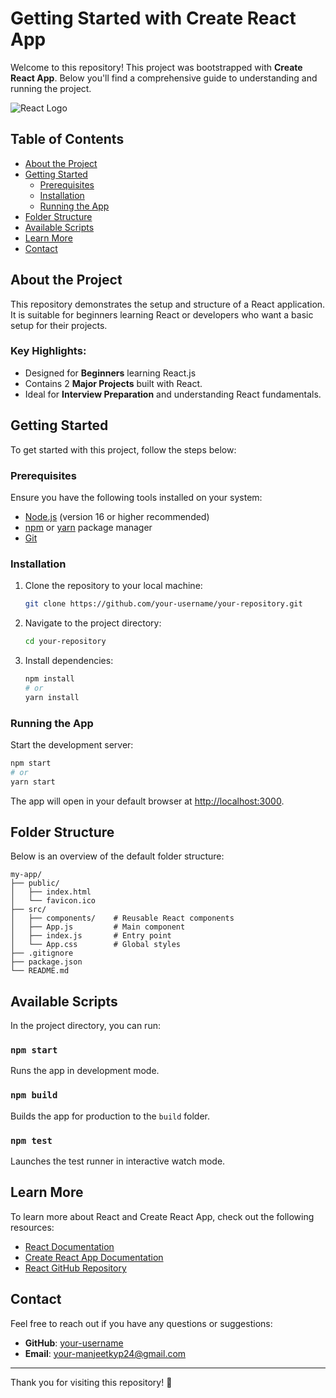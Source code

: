 # Getting Started with Create React App

Welcome to this repository! This project was bootstrapped with **Create React App**. Below you'll find a comprehensive guide to understanding and running the project.

![React Logo](https://upload.wikimedia.org/wikipedia/commons/a/a7/React-icon.svg)

## Table of Contents
- [About the Project](#about-the-project)
- [Getting Started](#getting-started)
  - [Prerequisites](#prerequisites)
  - [Installation](#installation)
  - [Running the App](#running-the-app)
- [Folder Structure](#folder-structure)
- [Available Scripts](#available-scripts)
- [Learn More](#learn-more)
- [Contact](#contact)

## About the Project
This repository demonstrates the setup and structure of a React application. It is suitable for beginners learning React or developers who want a basic setup for their projects.

### Key Highlights:
- Designed for **Beginners** learning React.js
- Contains 2 **Major Projects** built with React.
- Ideal for **Interview Preparation** and understanding React fundamentals.

## Getting Started
To get started with this project, follow the steps below:

### Prerequisites
Ensure you have the following tools installed on your system:
- [Node.js](https://nodejs.org/) (version 16 or higher recommended)
- [npm](https://www.npmjs.com/) or [yarn](https://yarnpkg.com/) package manager
- [Git](https://git-scm.com/)

### Installation
1. Clone the repository to your local machine:
   ```bash
   git clone https://github.com/your-username/your-repository.git
   ```

2. Navigate to the project directory:
   ```bash
   cd your-repository
   ```

3. Install dependencies:
   ```bash
   npm install
   # or
   yarn install
   ```

### Running the App
Start the development server:
```bash
npm start
# or
yarn start
```

The app will open in your default browser at [http://localhost:3000](http://localhost:3000).

## Folder Structure
Below is an overview of the default folder structure:

```
my-app/
├── public/
│   ├── index.html
│   └── favicon.ico
├── src/
│   ├── components/    # Reusable React components
│   ├── App.js         # Main component
│   ├── index.js       # Entry point
│   └── App.css        # Global styles
├── .gitignore
├── package.json
└── README.md
```

## Available Scripts
In the project directory, you can run:

### `npm start`
Runs the app in development mode.

### `npm build`
Builds the app for production to the `build` folder.

### `npm test`
Launches the test runner in interactive watch mode.

## Learn More
To learn more about React and Create React App, check out the following resources:
- [React Documentation](https://reactjs.org/)
- [Create React App Documentation](https://create-react-app.dev/)
- [React GitHub Repository](https://github.com/facebook/react/)

## Contact
Feel free to reach out if you have any questions or suggestions:
- **GitHub**: [your-username](https://github.com/manjeetdeveloper)
- **Email**: your-manjeetkyp24@gmail.com

---
Thank you for visiting this repository! 🚀
